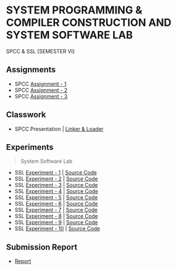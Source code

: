 # SYSTEM PROGRAMMING & COMPILER CONSTRUCTION AND SYSTEM SOFTWARE LAB
 SPCC & SSL [SEMESTER VI]

## Assignments

  - SPCC [Assignment - 1](https://github.com/Amey-Thakur/SYSTEM-PROGRAMMING-AND-COMPILER-CONSTRUCTION-AND-SYSTEM-SOFTWARE-LAB/blob/main/Assignments/Amey_B-50_SPCC_Assignment-1.pdf)
  - SPCC [Assignment - 2](https://github.com/Amey-Thakur/SYSTEM-PROGRAMMING-AND-COMPILER-CONSTRUCTION-AND-SYSTEM-SOFTWARE-LAB/blob/main/Assignments/Amey_B-50_SPCC_Assignment-2.pdf)
  - SPCC [Assignment - 3](https://github.com/Amey-Thakur/SYSTEM-PROGRAMMING-AND-COMPILER-CONSTRUCTION-AND-SYSTEM-SOFTWARE-LAB/blob/main/Assignments/Amey_B-50_SPCC_Assignment-3.pdf)

## Classwork

  - SPCC Presentation | [Linker & Loader](https://github.com/Amey-Thakur/SYSTEM-PROGRAMMING-AND-COMPILER-CONSTRUCTION-AND-SYSTEM-SOFTWARE-LAB/blob/main/Classwork/SPCC_PRESENTATION_B-50%2C51%2C58.pdf)

## Experiments

  >System Software Lab

  - SSL [Experiment - 1](https://github.com/Amey-Thakur/SYSTEM-PROGRAMMING-AND-COMPILER-CONSTRUCTION-AND-SYSTEM-SOFTWARE-LAB/blob/main/Experiments/Amey_B-50_SPCC_Lab_Experiment-1.pdf) | [Source Code](https://github.com/Amey-Thakur/SYSTEM-PROGRAMMING-AND-COMPILER-CONSTRUCTION-AND-SYSTEM-SOFTWARE-LAB/tree/main/Experiments/Programs/SPCC-1)
  - SSL [Experiment - 2](https://github.com/Amey-Thakur/SYSTEM-PROGRAMMING-AND-COMPILER-CONSTRUCTION-AND-SYSTEM-SOFTWARE-LAB/blob/main/Experiments/Amey_B-50_SPCC_Lab_Experiment-2.pdf) | [Source Code](https://github.com/Amey-Thakur/SYSTEM-PROGRAMMING-AND-COMPILER-CONSTRUCTION-AND-SYSTEM-SOFTWARE-LAB/tree/main/Experiments/Programs/SPCC-2)
  - SSL [Experiment - 3](https://github.com/Amey-Thakur/SYSTEM-PROGRAMMING-AND-COMPILER-CONSTRUCTION-AND-SYSTEM-SOFTWARE-LAB/blob/main/Experiments/Amey_B-50_SPCC_Lab_Experiment-3.pdf) | [Source Code](https://github.com/Amey-Thakur/SYSTEM-PROGRAMMING-AND-COMPILER-CONSTRUCTION-AND-SYSTEM-SOFTWARE-LAB/tree/main/Experiments/Programs/SPCC-3)
  - SSL [Experiment - 4](https://github.com/Amey-Thakur/SYSTEM-PROGRAMMING-AND-COMPILER-CONSTRUCTION-AND-SYSTEM-SOFTWARE-LAB/blob/main/Experiments/Amey_B-50_SPCC_Lab_Experiment-4.pdf) | [Source Code](https://github.com/Amey-Thakur/SYSTEM-PROGRAMMING-AND-COMPILER-CONSTRUCTION-AND-SYSTEM-SOFTWARE-LAB/tree/main/Experiments/Programs/SPCC-4)
  - SSL [Experiment - 5](https://github.com/Amey-Thakur/SYSTEM-PROGRAMMING-AND-COMPILER-CONSTRUCTION-AND-SYSTEM-SOFTWARE-LAB/blob/main/Experiments/Amey_B-50_SPCC_Lab_Experiment-5.pdf) | [Source Code](https://github.com/Amey-Thakur/SYSTEM-PROGRAMMING-AND-COMPILER-CONSTRUCTION-AND-SYSTEM-SOFTWARE-LAB/tree/main/Experiments/Programs/SPCC-5)
  - SSL [Experiment - 6](https://github.com/Amey-Thakur/SYSTEM-PROGRAMMING-AND-COMPILER-CONSTRUCTION-AND-SYSTEM-SOFTWARE-LAB/blob/main/Experiments/Amey_B-50_SPCC_Lab_Experiment-6.pdf) | [Source Code](https://github.com/Amey-Thakur/SYSTEM-PROGRAMMING-AND-COMPILER-CONSTRUCTION-AND-SYSTEM-SOFTWARE-LAB/tree/main/Experiments/Programs/SPCC-6)
  - SSL [Experiment - 7](https://github.com/Amey-Thakur/SYSTEM-PROGRAMMING-AND-COMPILER-CONSTRUCTION-AND-SYSTEM-SOFTWARE-LAB/blob/main/Experiments/Amey_B-50_SPCC_Lab_Experiment-7.pdf) | [Source Code](https://github.com/Amey-Thakur/SYSTEM-PROGRAMMING-AND-COMPILER-CONSTRUCTION-AND-SYSTEM-SOFTWARE-LAB/tree/main/Experiments/Programs/SPCC-7)
  - SSL [Experiment - 8](https://github.com/Amey-Thakur/SYSTEM-PROGRAMMING-AND-COMPILER-CONSTRUCTION-AND-SYSTEM-SOFTWARE-LAB/blob/main/Experiments/Amey_B-50_SPCC_Lab_Experiment-8.pdf) | [Source Code](https://github.com/Amey-Thakur/SYSTEM-PROGRAMMING-AND-COMPILER-CONSTRUCTION-AND-SYSTEM-SOFTWARE-LAB/tree/main/Experiments/Programs/SPCC-8)
  - SSL [Experiment - 9](https://github.com/Amey-Thakur/SYSTEM-PROGRAMMING-AND-COMPILER-CONSTRUCTION-AND-SYSTEM-SOFTWARE-LAB/blob/main/Experiments/Amey_B-50_SPCC_Lab_Experiment-9.pdf) | [Source Code](https://github.com/Amey-Thakur/SYSTEM-PROGRAMMING-AND-COMPILER-CONSTRUCTION-AND-SYSTEM-SOFTWARE-LAB/tree/main/Experiments/Programs/SPCC-9)
  - SSL [Experiment - 10](https://github.com/Amey-Thakur/SYSTEM-PROGRAMMING-AND-COMPILER-CONSTRUCTION-AND-SYSTEM-SOFTWARE-LAB/tree/main/Experiments/Programs/SPCC-10) | [Source Code](https://github.com/Amey-Thakur/SYSTEM-PROGRAMMING-AND-COMPILER-CONSTRUCTION-AND-SYSTEM-SOFTWARE-LAB/tree/main/Experiments/Programs/SPCC-10)

## Submission Report

 - [Report](https://github.com/Amey-Thakur/SYSTEM-PROGRAMMING-AND-COMPILER-CONSTRUCTION-AND-SYSTEM-SOFTWARE-LAB/blob/main/Submission%20Report/Amey_B-50_SPCC_Term_Work_Submission_Report.pdf)
